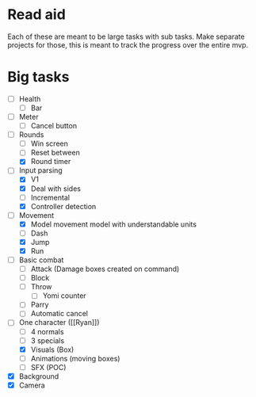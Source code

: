 # Read aid
Each of these are meant to be large tasks with sub tasks. Make separate projects for those, this is meant to track the progress over the entire mvp.
# Big tasks
- [ ] Health
	- [ ] Bar
- [ ] Meter
	- [ ] Cancel button
- [ ] Rounds
	- [ ] Win screen
	- [ ] Reset between
	- [x] Round timer
- [ ] Input parsing
	- [x] V1
	- [x] Deal with sides
	- [ ] Incremental
	- [x] Controller detection
- [ ] Movement
	- [x] Model movement model with understandable units
	- [ ] Dash
	- [x] Jump
	- [x] Run
- [ ] Basic combat
	- [ ] Attack (Damage boxes created on command)
	- [ ] Block
	- [ ] Throw
		- [ ] Yomi counter
	- [ ] Parry
	- [ ] Automatic cancel
- [ ] One character ([[Ryan]])
	- [ ] 4 normals
	- [ ] 3 specials
	- [x] Visuals (Box)
	- [ ] Animations (moving boxes)
	- [ ] SFX (POC)
- [x] Background
- [x] Camera

